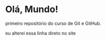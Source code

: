 # Olá, Mundo!
 primeiro repositório do curso de Git e GitHub.
 
 eu alterei essa linha direto no site

